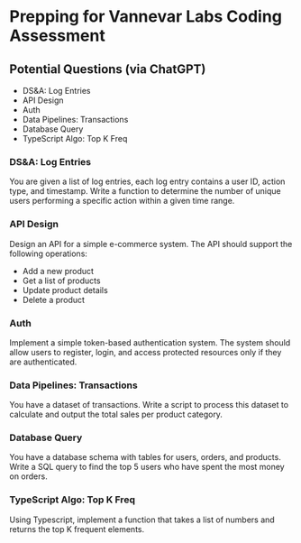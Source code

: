 # Prepping for Vannevar Labs Coding Assessment

## Potential Questions (via ChatGPT)
- DS&A: Log Entries
- API Design
- Auth
- Data Pipelines: Transactions
- Database Query
- TypeScript Algo: Top K Freq

### DS&A: Log Entries

You are given a list of log entries, each log entry contains a user ID, action type, and timestamp. Write a function to determine the number of unique users performing a specific action within a given time range.

### API Design

Design an API for a simple e-commerce system. The API should support the following operations:

- Add a new product
- Get a list of products
- Update product details
- Delete a product

### Auth

Implement a simple token-based authentication system. The system should allow users to register, login, and access protected resources only if they are authenticated.

### Data Pipelines: Transactions

You have a dataset of transactions. Write a script to process this dataset to calculate and output the total sales per product category.

### Database Query

You have a database schema with tables for users, orders, and products. Write a SQL query to find the top 5 users who have spent the most money on orders.

### TypeScript Algo: Top K Freq

Using Typescript, implement a function that takes a list of numbers and returns the top K frequent elements.
